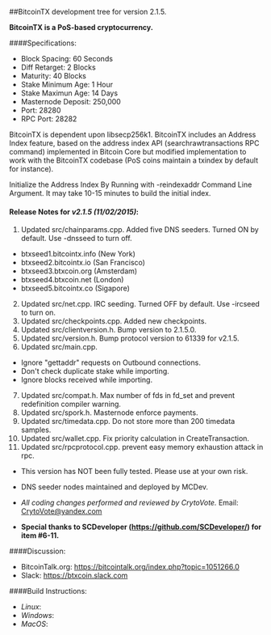 
##BitcoinTX development tree for version 2.1.5.

**BitcoinTX is a PoS-based cryptocurrency.**

####Specifications:

* Block Spacing: 60 Seconds
* Diff Retarget: 2 Blocks
* Maturity: 40 Blocks
* Stake Minimum Age: 1 Hour
* Stake Maximun Age: 14 Days
* Masternode Deposit: 250,000
* Port: 28280
* RPC Port: 28282

BitcoinTX is dependent upon libsecp256k1.  BitcoinTX includes an Address Index feature, based on the address index API (searchrawtransactions RPC command) implemented in Bitcoin Core but modified implementation to work with the BitcoinTX codebase (PoS coins maintain a txindex by default for instance).

Initialize the Address Index By Running with -reindexaddr Command Line Argument.  It may take 10-15 minutes to build the initial index.

#### Release Notes for *v2.1.5 (11/02/2015)*:
1. Updated src/chainparams.cpp. Added five DNS seeders. Turned ON by default.  Use -dnsseed to turn off.
  * btxseed1.bitcointx.info (New York)
  * btxseed2.bitcointx.io (San Francisco)
  * btxseed3.btxcoin.org (Amsterdam)
  * btxseed4.btxcoin.net (London)
  * btxseed5.bitcointx.co (Sigapore)
2. Updated src/net.cpp. IRC seeding. Turned OFF by default.  Use -ircseed to turn on.
3. Updated src/checkpoints.cpp.  Added new checkpoints.
4. Updated src/clientversion.h. Bump version to 2.1.5.0.
5. Updated src/version.h. Bump protocol version to 61339 for v2.1.5. 
6. Updated src/main.cpp. 
  * Ignore "gettaddr" requests on Outbound connections.
  * Don't check duplicate stake while importing. 
  * Ignore blocks received while importing.
7. Updated src/compat.h. Max number of fds in fd_set and prevent redefinition compiler warning.
8. Updated src/spork.h. Masternode enforce payments.
9. Updated src/timedata.cpp. Do not store more than 200 timedata samples.
10. Updated src/wallet.cpp. Fix priority calculation in CreateTransaction.
11. Updated src/rpcprotocol.cpp. prevent easy memory exhaustion attack in rpc. 

* This version has NOT been fully tested.  Please use at your own risk.
* DNS seeder nodes maintained and deployed by MCDev.
* *All coding changes performed and reviewed by CrytoVote.* Email: CrytoVote@yandex.com

* **Special thanks to SCDeveloper (https://github.com/SCDeveloper/) for item #6-11.**  

####Discussion:
* BitcoinTalk.org: https://bitcointalk.org/index.php?topic=1051266.0
* Slack: https://btxcoin.slack.com

####Build Instructions:
* *Linux*:  
* *Windows*:  
* *MacOS*:  

